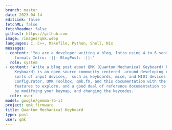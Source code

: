 ```yaml
---
branch: master
date: 2023-04-14
editLink: false
fetchML: false
fetchReadme: false
githost: https://github.com
image: /images/qmk.webp
languages: C, C++, Makefile, Python, Shell, Nix
messages:
- content: 'You are a developer writing a blog, Intro using 4 to 6 sentences, Blog Post using 12 to 15 sentences. Desired
    format: Intro: -||- BlogPost: -||-'
  role: system
- content: 'Write a blog post about QMK (Quantum Mechanical Keyboard) based on the following github readme: QMK (Quantum Mechanical
    Keyboard) is an open source community centered  around developing computer input devices. The community encompasses all
    sorts of input devices,  such as keyboards, mice, and MIDI devices. A core group of collaborators maintains QMK Firmware,  QMK
    Configurator, QMK Toolbox, qmk.fm, and this documentation with the help of community members like you. QMK has lots of
    features to explore, and a good deal of reference documentation to dig through.  Most features are taken advantage of
    by modifying your keymap, and changing the keycodes.'
  role: user
model: google/gemma-7b-it
project: qmk_firmware
title: Quantum Mechanical Keyboard
type: post
user: qmk
---
```

<script setup>
 import ArticleItem from '/components/ArticleItem.vue';
 import ArticleFooter from '/components/ArticleFooter.vue';
</script>
<ArticleItem :frontmatter="$frontmatter"/>



<ArticleFooter :frontmatter="$frontmatter"/>
